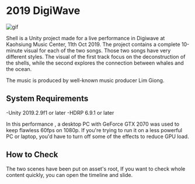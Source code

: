# 2019 DigiWave
![gif](https://i.imgur.com/fZgbaTm.gif)

Shell is a Unity project made for a live performance in Digiwave at Kaohsiung Music Center, 11th Oct 2019.
The project contains a complete 10-minute visual for each of the two songs. Those two songs have very different styles. The visual of the first track focus on the deconstruction of the shells, while the second explores the connection between whales and the ocean.

The music is produced by well-known music producer Lim Giong.

System Requirements
-------------------
-Unity 2019.2.9f1 or later
-HDRP 6.9.1 or later

In this performance , a desktop PC with GeForce GTX 2070 was used to keep flawless 60fps on 1080p. If you're trying to run it on a less powerful PC or laptop, you'd have to turn off some of the effects to reduce GPU load.

How to Check
-------------------
The two scenes have been put on asset's root, If you want to check whole content quickly, you can open the timeline and slide.
